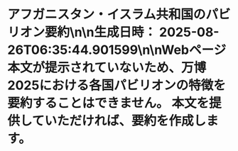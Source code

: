 # アフガニスタン・イスラム共和国のパビリオン要約\n\n**生成日時：** 2025-08-26T06:35:44.901599\n\nWebページ本文が提示されていないため、万博2025における各国パビリオンの特徴を要約することはできません。  本文を提供していただければ、要約を作成します。